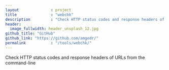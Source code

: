 ```yaml
---
layout              : project
title               : "webchk"
description         : "Check HTTP status codes and response headers of URLs from the command-line"
header:
  image_fullwidth: header_unsplash_12.jpg
github_title: "GitHub"
github_link: "https://github.com/amgedr/"
permalink           : "/tools/webchk/"
---
```

Check HTTP status codes and response headers of URLs from the command-line